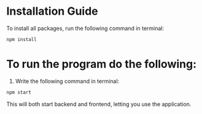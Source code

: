 # Installation Guide

To install all packages, run the following command in terminal:

```bash
npm install
```

# To run the program do the following:

1. Write the following command in terminal:

```bash
npm start
```

This will both start backend and frontend, letting you use the application.

